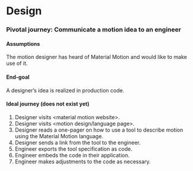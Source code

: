 # Design

### Pivotal journey: Communicate a motion idea to an engineer

#### Assumptions

The motion designer has heard of Material Motion and would like to make use of it.

#### End-goal

A designer’s idea is realized in production code.

#### Ideal journey (does not exist yet)

1. Designer visits &lt;material motion website&gt;. 
2. Designer visits &lt;motion design/language page&gt;. 
3. Designer reads a one-pager on how to use a tool to describe motion using the Material Motion language. 
4. Designer sends a link from the tool to the engineer. 
5. Engineer exports the tool specification as code. 
6. Engineer embeds the code in their application. 
7. Engineer makes adjustments to the code as necessary. 
